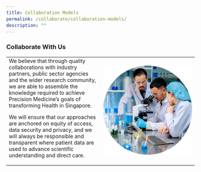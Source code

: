 ```yaml
---
title: Collaboration Models
permalink: /collaborate/collaboration-models/
description: ""
---
```

### Collaborate With Us


<table>
	<tbody>
		<tr>
			<td style="width:50%">
We believe that through quality collaborations with industry partners, public sector agencies and the wider research community, we are able to assemble the knowledge required to achieve Precision Medicine’s goals of transforming Health in Singapore.

We will ensure that our approaches are anchored on equity of access, data security and privacy, and we will always be responsible and transparent where patient data are used to advance scientific understanding and direct care.
			</td>
			<td style="width:50%">
				<img src="/images/Collaborate/Collaboration%20Models/collaborate-img1.png">
			</td>
		</tr>
	</tbody>
</table>
	